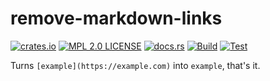 # remove-markdown-links

[![crates.io](https://img.shields.io/crates/v/remove-markdown-links.svg)](https://crates.io/crates/remove-markdown-links)
[![MPL 2.0 LICENSE](https://img.shields.io/github/license/GeckoEidechse/remove-markdown-links.svg)](LICENSE)
[![docs.rs](https://docs.rs/remove-markdown-links/badge.svg)](https://docs.rs/remove-markdown-links)
[![Build](https://github.com/GeckoEidechse/remove-markdown-links/actions/workflows/build.yml/badge.svg)](https://github.com/GeckoEidechse/remove-markdown-links/actions/workflows/build.yml)
[![Test](https://github.com/GeckoEidechse/remove-markdown-links/actions/workflows/test.yml/badge.svg)](https://github.com/GeckoEidechse/remove-markdown-links/actions/workflows/test.yml)

Turns `[example](https://example.com)` into `example`, that's it.
